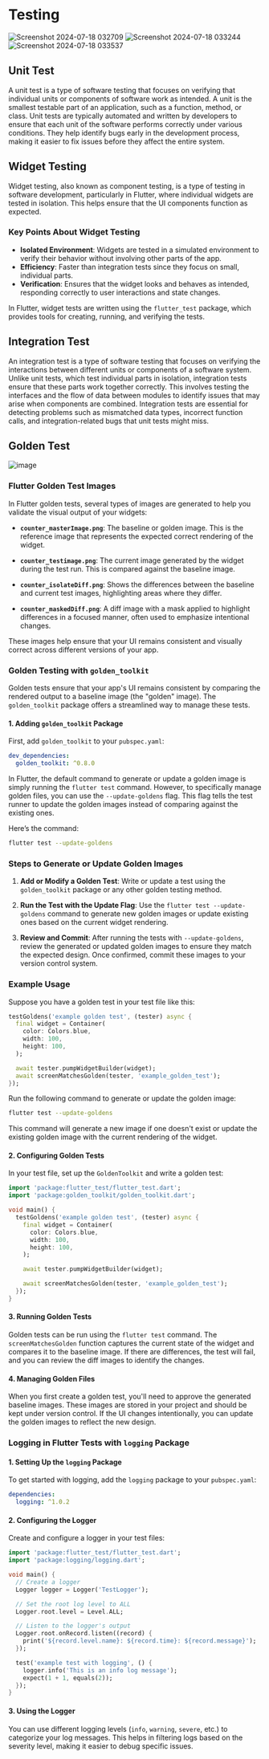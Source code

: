 # Testing

![Screenshot 2024-07-18 032709](https://github.com/user-attachments/assets/ee9ae588-d9ea-4483-a445-e4b5fb12919f)
![Screenshot 2024-07-18 033244](https://github.com/user-attachments/assets/44889f47-ecde-4e0f-8133-712966036232)
![Screenshot 2024-07-18 033537](https://github.com/user-attachments/assets/4b3eb686-59ce-434c-be60-e30c80f26216)

## Unit Test
A unit test is a type of software testing that focuses on verifying that individual units or components of software work as intended. A unit is the smallest testable part of an application, such as a function, method, or class. Unit tests are typically automated and written by developers to ensure that each unit of the software performs correctly under various conditions. They help identify bugs early in the development process, making it easier to fix issues before they affect the entire system.

## Widget Testing
Widget testing, also known as component testing, is a type of testing in software development, particularly in Flutter, where individual widgets are tested in isolation. This helps ensure that the UI components function as expected.

### Key Points About Widget Testing
- **Isolated Environment**: Widgets are tested in a simulated environment to verify their behavior without involving other parts of the app.
- **Efficiency**: Faster than integration tests since they focus on small, individual parts.
- **Verification**: Ensures that the widget looks and behaves as intended, responding correctly to user interactions and state changes.

In Flutter, widget tests are written using the `flutter_test` package, which provides tools for creating, running, and verifying the tests.

## Integration Test
An integration test is a type of software testing that focuses on verifying the interactions between different units or components of a software system. Unlike unit tests, which test individual parts in isolation, integration tests ensure that these parts work together correctly. This involves testing the interfaces and the flow of data between modules to identify issues that may arise when components are combined. Integration tests are essential for detecting problems such as mismatched data types, incorrect function calls, and integration-related bugs that unit tests might miss.

## Golden Test
![image](https://github.com/user-attachments/assets/a7742842-9ba2-488d-bb5b-50bdc661fbb4)

### Flutter Golden Test Images

In Flutter golden tests, several types of images are generated to help you validate the visual output of your widgets:

- **`counter_masterImage.png`**: The baseline or golden image. This is the reference image that represents the expected correct rendering of the widget.

- **`counter_testimage.png`**: The current image generated by the widget during the test run. This is compared against the baseline image.

- **`counter_isolateDiff.png`**: Shows the differences between the baseline and current test images, highlighting areas where they differ.

- **`counter_maskedDiff.png`**: A diff image with a mask applied to highlight differences in a focused manner, often used to emphasize intentional changes.

These images help ensure that your UI remains consistent and visually correct across different versions of your app.

### **Golden Testing with `golden_toolkit`**

Golden tests ensure that your app's UI remains consistent by comparing the rendered output to a baseline image (the "golden" image). The `golden_toolkit` package offers a streamlined way to manage these tests.

#### **1. Adding `golden_toolkit` Package**
First, add `golden_toolkit` to your `pubspec.yaml`:

```yaml
dev_dependencies:
  golden_toolkit: ^0.8.0
```


In Flutter, the default command to generate or update a golden image is simply running the `flutter test` command. However, to specifically manage golden files, you can use the `--update-goldens` flag. This flag tells the test runner to update the golden images instead of comparing against the existing ones.

Here’s the command:

```bash
flutter test --update-goldens
```

### Steps to Generate or Update Golden Images

1. **Add or Modify a Golden Test**: Write or update a test using the `golden_toolkit` package or any other golden testing method.

2. **Run the Test with the Update Flag**: Use the `flutter test --update-goldens` command to generate new golden images or update existing ones based on the current widget rendering.

3. **Review and Commit**: After running the tests with `--update-goldens`, review the generated or updated golden images to ensure they match the expected design. Once confirmed, commit these images to your version control system.

### Example Usage

Suppose you have a golden test in your test file like this:

```dart
testGoldens('example golden test', (tester) async {
  final widget = Container(
    color: Colors.blue,
    width: 100,
    height: 100,
  );

  await tester.pumpWidgetBuilder(widget);
  await screenMatchesGolden(tester, 'example_golden_test');
});
```

Run the following command to generate or update the golden image:

```bash
flutter test --update-goldens
```

This command will generate a new image if one doesn't exist or update the existing golden image with the current rendering of the widget.

#### **2. Configuring Golden Tests**
In your test file, set up the `GoldenToolkit` and write a golden test:

```dart
import 'package:flutter_test/flutter_test.dart';
import 'package:golden_toolkit/golden_toolkit.dart';

void main() {
  testGoldens('example golden test', (tester) async {
    final widget = Container(
      color: Colors.blue,
      width: 100,
      height: 100,
    );

    await tester.pumpWidgetBuilder(widget);

    await screenMatchesGolden(tester, 'example_golden_test');
  });
}
```

#### **3. Running Golden Tests**
Golden tests can be run using the `flutter test` command. The `screenMatchesGolden` function captures the current state of the widget and compares it to the baseline image. If there are differences, the test will fail, and you can review the diff images to identify the changes.

#### **4. Managing Golden Files**
When you first create a golden test, you'll need to approve the generated baseline images. These images are stored in your project and should be kept under version control. If the UI changes intentionally, you can update the golden images to reflect the new design.


### **Logging in Flutter Tests with `logging` Package**

#### **1. Setting Up the `logging` Package**
To get started with logging, add the `logging` package to your `pubspec.yaml`:

```yaml
dependencies:
  logging: ^1.0.2
```

#### **2. Configuring the Logger**
Create and configure a logger in your test files:

```dart
import 'package:flutter_test/flutter_test.dart';
import 'package:logging/logging.dart';

void main() {
  // Create a logger
  Logger logger = Logger('TestLogger');

  // Set the root log level to ALL
  Logger.root.level = Level.ALL;

  // Listen to the logger's output
  Logger.root.onRecord.listen((record) {
    print('${record.level.name}: ${record.time}: ${record.message}');
  });

  test('example test with logging', () {
    logger.info('This is an info log message');
    expect(1 + 1, equals(2));
  });
}
```

#### **3. Using the Logger**
You can use different logging levels (`info`, `warning`, `severe`, etc.) to categorize your log messages. This helps in filtering logs based on the severity level, making it easier to debug specific issues.
